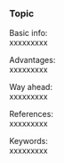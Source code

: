 
### Topic

Basic info:  
xxxxxxxxx

Advantages:  
xxxxxxxxx

Way ahead:  
xxxxxxxxx

References:  
xxxxxxxxx

Keywords:  
xxxxxxxxx
